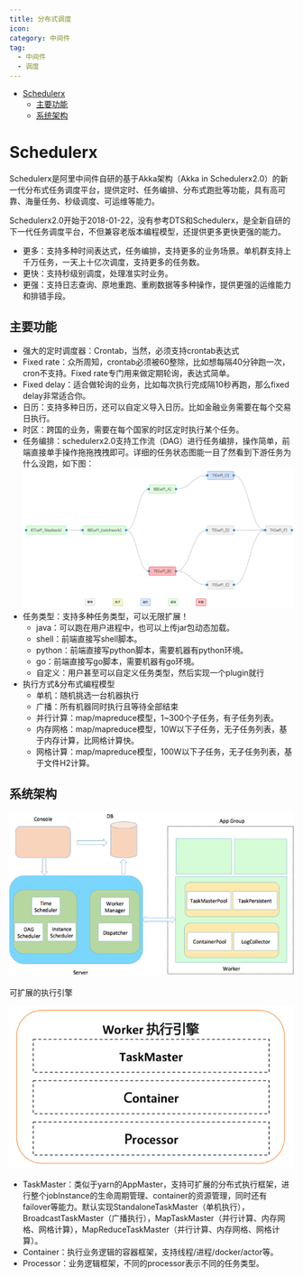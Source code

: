 ```yaml
---
title: 分布式调度
icon:
category: 中间件
tag:
  - 中间件
  - 调度
---
```


<!-- GFM-TOC -->
* [Schedulerx](#schedulerx)
  * [主要功能](#主要功能)
  * [系统架构](#系统架构)
<!-- GFM-TOC -->

# Schedulerx

Schedulerx是阿里中间件自研的基于Akka架构（Akka in Schedulerx2.0）的新一代分布式任务调度平台，提供定时、任务编排、分布式跑批等功能，具有高可靠、海量任务、秒级调度、可运维等能力。

Schedulerx2.0开始于2018-01-22，没有参考DTS和Schedulerx，是全新自研的下一代任务调度平台，不但兼容老版本编程模型，还提供更多更快更强的能力。

- 更多：支持多种时间表达式，任务编排，支持更多的业务场景。单机群支持上千万任务，一天上十亿次调度，支持更多的任务数。
- 更快：支持秒级别调度，处理准实时业务。
- 更强：支持日志查询、原地重跑、重刷数据等多种操作，提供更强的运维能力和排错手段。

## 主要功能

- 强大的定时调度器：Crontab，当然，必须支持crontab表达式
- Fixed rate：众所周知，crontab必须被60整除，比如想每隔40分钟跑一次，cron不支持。Fixed rate专门用来做定期轮询，表达式简单。
- Fixed delay：适合做轮询的业务，比如每次执行完成隔10秒再跑，那么fixed delay非常适合你。
- 日历：支持多种日历，还可以自定义导入日历。比如金融业务需要在每个交易日执行。
- 时区：跨国的业务，需要在每个国家的时区定时执行某个任务。
- 任务编排：schedulerx2.0支持工作流（DAG）进行任务编排，操作简单，前端直接单手操作拖拖拽拽即可。详细的任务状态图能一目了然看到下游任务为什么没跑，如下图：
  ![](../../assets/cs-note/distribute/mk-2020-07-12-13-46-11.png)
- 任务类型：支持多种任务类型，可以无限扩展！
  - java：可以跑在用户进程中，也可以上传jar包动态加载。
  - shell：前端直接写shell脚本。
  - python：前端直接写python脚本，需要机器有python环境。
  - go：前端直接写go脚本，需要机器有go环境。
  - 自定义：用户甚至可以自定义任务类型，然后实现一个plugin就行
- 执行方式&分布式编程模型
  - 单机：随机挑选一台机器执行
  - 广播：所有机器同时执行且等待全部结束
  - 并行计算：map/mapreduce模型，1~300个子任务，有子任务列表。
  - 内存网格：map/mapreduce模型，10W以下子任务，无子任务列表，基于内存计算，比网格计算快。
  - 网格计算：map/mapreduce模型，100W以下子任务，无子任务列表，基于文件H2计算。

## 系统架构

![](../../assets/cs-note/distribute/mk-2020-07-12-13-52-26.png)

可扩展的执行引擎

![](../../assets/cs-note/distribute/mk-2020-07-12-13-52-55.png)

- TaskMaster：类似于yarn的AppMaster，支持可扩展的分布式执行框架，进行整个jobInstance的生命周期管理、container的资源管理，同时还有failover等能力。默认实现StandaloneTaskMaster（单机执行），BroadcastTaskMaster（广播执行），MapTaskMaster（并行计算、内存网格、网格计算），MapReduceTaskMaster（并行计算、内存网格、网格计算）。
- Container：执行业务逻辑的容器框架，支持线程/进程/docker/actor等。
- Processor：业务逻辑框架，不同的processor表示不同的任务类型。